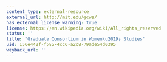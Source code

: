 ```yaml
---
content_type: external-resource
external_url: http://mit.edu/gcws/
has_external_license_warning: true
license: https://en.wikipedia.org/wiki/All_rights_reserved
status: ''
title: "Graduate Consortium in Women\u2019s Studies"
uid: 156e442f-f585-4cc6-a2c8-79ade54d0395
wayback_url: ''
---
```

